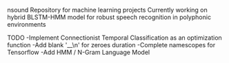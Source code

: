 nsound
Repository for machine learning projects
Currently working on hybrid BLSTM-HMM model for robust speech recognition in polyphonic environments

TODO
-Implement Connectionist Temporal Classification as
an optimization function
-Add blank '__\n' for zeroes duration
-Complete namescopes for Tensorflow
-Add HMM / N-Gram Language Model
